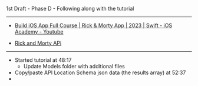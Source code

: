 1st Draft - Phase D - Following along with the tutorial

- - - -

* [Build iOS App Full Course | Rick & Morty App | 2023 | Swift - iOS Academy - Youtube](https://youtu.be/fTGA8cjbf5Y?si=v0uyfp1NcuOjlWBR)

* [Rick and Morty APi](https://rickandmortyapi.com/documentation)

- - - -

* Started tutorial at 48:17
  * Update Models folder with additional files
*  Copy/paste API Location Schema json data (the results array) at 52:37
  *  
